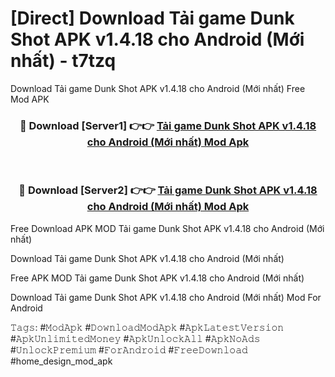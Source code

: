 # [Direct] Download Tải game Dunk Shot APK v1.4.18 cho Android (Mới nhất) - t7tzq
Download Tải game Dunk Shot APK v1.4.18 cho Android (Mới nhất) Free Mod APK

<div align="center">
<h3>🔴 Download [Server1] 👉👉 <a href="https://apk-comot.site?title=Tải_game_Dunk_Shot_APK_v1.4.18_cho_Android_(Mới_nhất)">Tải game Dunk Shot APK v1.4.18 cho Android (Mới nhất) Mod Apk</a></h3><br>

<h3>🔴 Download [Server2] 👉👉 <a href="https://apk-comot.site?title=Tải_game_Dunk_Shot_APK_v1.4.18_cho_Android_(Mới_nhất)">Tải game Dunk Shot APK v1.4.18 cho Android (Mới nhất) Mod Apk</a></h3>
</div>


Free Download APK MOD Tải game Dunk Shot APK v1.4.18 cho Android (Mới nhất)

Download Tải game Dunk Shot APK v1.4.18 cho Android (Mới nhất) 

Free APK MOD Tải game Dunk Shot APK v1.4.18 cho Android (Mới nhất) 

Download Tải game Dunk Shot APK v1.4.18 cho Android (Mới nhất) Mod For Android

𝚃𝚊𝚐𝚜: #𝙼𝚘𝚍𝙰𝚙𝚔 #𝙳𝚘𝚠𝚗𝚕𝚘𝚊𝚍𝙼𝚘𝚍𝙰𝚙𝚔 #𝙰𝚙𝚔𝙻𝚊𝚝𝚎𝚜𝚝𝚅𝚎𝚛𝚜𝚒𝚘𝚗 #𝙰𝚙𝚔𝚄𝚗𝚕𝚒𝚖𝚒𝚝𝚎𝚍𝙼𝚘𝚗𝚎𝚢 #𝙰𝚙𝚔𝚄𝚗𝚕𝚘𝚌𝚔𝙰𝚕𝚕 #𝙰𝚙𝚔𝙽𝚘𝙰𝚍𝚜 #𝚄𝚗𝚕𝚘𝚌𝚔𝙿𝚛𝚎𝚖𝚒𝚞𝚖 #𝙵𝚘𝚛𝙰𝚗𝚍𝚛𝚘𝚒𝚍 #𝙵𝚛𝚎𝚎𝙳𝚘𝚠𝚗𝚕𝚘𝚊𝚍 #home_design_mod_apk